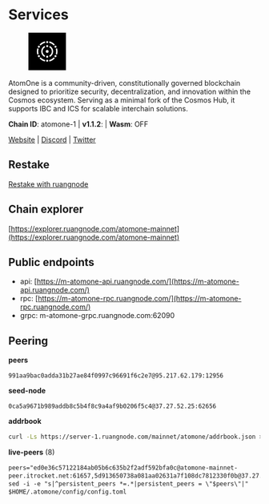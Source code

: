 # Services

<figure><img src="https://raw.githubusercontent.com/ruangnode/cosmos-images/main/logos/atomone.png" alt=""><figcaption></figcaption></figure>

AtomOne is a community-driven, constitutionally governed blockchain designed to prioritize security, decentralization, and innovation within the Cosmos ecosystem. Serving as a minimal fork of the Cosmos Hub, it supports IBC and ICS for scalable interchain solutions.

**Chain ID**: atomone-1 | **v1.1.2**:  | **Wasm**: OFF

[Website](https://atom.one) | [Discord](https://discord.gg/Fd7W5zyd63) | [Twitter](https://x.com/_atomone)

## Restake

[Restake with ruangnode](https://restake.app/atomone/atonevaloper1phwcgsqpscthtuqwz7yfqqkpew2y0hscqygk9m)
## Chain explorer
[https://explorer.ruangnode.com/atomone-mainnet](https://explorer.ruangnode.com/atomone-mainnet)

## Public endpoints

* api: [https://m-atomone-api.ruangnode.com/](https://m-atomone-api.ruangnode.com/)
* rpc: [https://m-atomone-rpc.ruangnode.com/](https://m-atomone-rpc.ruangnode.com/)
* grpc: m-atomone-grpc.ruangnode.com:62090

## Peering

**peers**

```
991aa9bac0adda31b27ae84f0997c96691f6c2e7@95.217.62.179:12956
```

**seed-node**

```
0ca5a9671b989addb8c5b4f8c9a4af9b0206f5c4@37.27.52.25:62656
```

**addrbook**
```bash
curl -Ls https://server-1.ruangnode.com/mainnet/atomone/addrbook.json > $HOME/.atomone/config/addrbook.json
```

**live-peers** (8)
```
peers="ed0e36c57122184ab05b6c635b2f2adf592bfa0c@atomone-mainnet-peer.itrocket.net:61657,5d913650738a081aa02631a7f108dc7812330f0b@37.27.129.24:13656,755b3c1ecedb05ff08929da3b17174230a009182@138.201.200.188:29956,752bb5f1c914c5294e0844ddc908548115c1052c@65.108.236.5:14556,d1a6a7cb6e35bfb0cad31435eaaa9d867bcc9d23@202.61.243.56:29956,35e145a522e2d81862fdd05fa68296ed8e197d3a@37.27.71.199:23656,8391dab9a9ece4e3f80e06512bdd1a84af5f257f@95.217.36.103:14556,b56c9a6b51114cd7ea71e8010e12ff9adbc17e1c@195.3.223.73:36656,b1cd93aaa6ce46e536893c3d0ae064134e70849f@65.21.79.120:26656,37201c92625df2814a55129f73f10ab6aa2edc35@185.16.39.137:27396,cabab04a4a680c768529a36b4d8d62761050ba26@65.109.68.170:26656"
sed -i -e "s|^persistent_peers *=.*|persistent_peers = \"$peers\"|" $HOME/.atomone/config/config.toml
```
